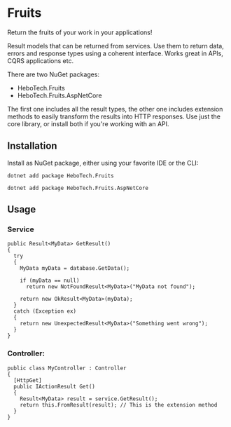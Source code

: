 # Fruits
Return the fruits of your work in your applications!

Result models that can be returned from services. Use them to return data, errors and response types using a coherent interface. Works great in APIs, CQRS applications etc.

There are two NuGet packages:
- HeboTech.Fruits
- HeboTech.Fruits.AspNetCore

The first one includes all the result types, the other one includes extension methods to easily transform the results into HTTP responses.
Use just the core library, or install both if you're working with an API.

## Installation
Install as NuGet package, either using your favorite IDE or the CLI:
```shell
dotnet add package HeboTech.Fruits

dotnet add package HeboTech.Fruits.AspNetCore
```

## Usage

### Service
```
public Result<MyData> GetResult()
{
  try
  {
    MyData myData = database.GetData();

    if (myData == null)
      return new NotFoundResult<MyData>("MyData not found");

    return new OkResult<MyData>(myData);
  }
  catch (Exception ex)
  {
    return new UnexpectedResult<MyData>("Something went wrong");
  }
}
```

### Controller:
```
public class MyController : Controller
{
  [HttpGet]
  public IActionResult Get()
  {
    Result<MyData> result = service.GetResult();
    return this.FromResult(result); // This is the extension method
  }
}
```